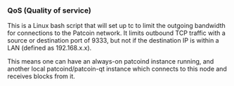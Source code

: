 ### QoS (Quality of service) ###

This is a Linux bash script that will set up tc to limit the outgoing bandwidth for connections to the Patcoin network. It limits outbound TCP traffic with a source or destination port of 9333, but not if the destination IP is within a LAN (defined as 192.168.x.x).

This means one can have an always-on patcoind instance running, and another local patcoind/patcoin-qt instance which connects to this node and receives blocks from it.
